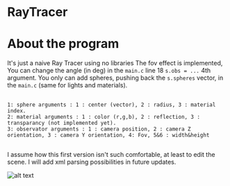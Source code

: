 # RayTracer

# About the program
  It's just a naive Ray Tracer using no libraries
  The fov effect is implemented, You can change the angle (in deg) in the `main.c` line 18 `s.obs = ...` 4th argument.
  You only can add spheres, pushing back the `s.spheres` vector, in the `main.c` (same for lights and materials).
##
    1: sphere arguments : 1 : center (vector), 2 : radius, 3 : material index.
    2: material arguments : 1 : color (r,g,b), 2 : reflection, 3 : transparancy (not implemented yet).
    3: observator arguments : 1 : camera position, 2 : camera Z orientation, 3 : camera Y orientation, 4: Fov, 5&6 : width&height
    
##

I assume how this first version isn't such comfortable, at least to edit the scene. I will add xml parsing possibilities in future updates.

![alt text](http://github.com/DaftMat/RayTracer/edit/master/out/example.ppm)
